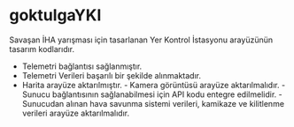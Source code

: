 # goktulgaYKI
Savaşan İHA yarışması için tasarlanan Yer Kontrol İstasyonu arayüzünün tasarım kodlarıdır.
   + Telemetri bağlantısı sağlanmıştır.
   + Telemetri Verileri başarılı bir şekilde alınmaktadır.
   + Harita arayüze aktarılmıştır.
    - Kamera görüntüsü arayüze aktarılmalıdır.
    - Sunucu bağlantısının sağlanabilmesi için API kodu entegre edilmelidir.
    - Sunucudan alınan hava savunma sistemi verileri, kamikaze ve kilitlenme verileri arayüze aktarılmalıdır.
